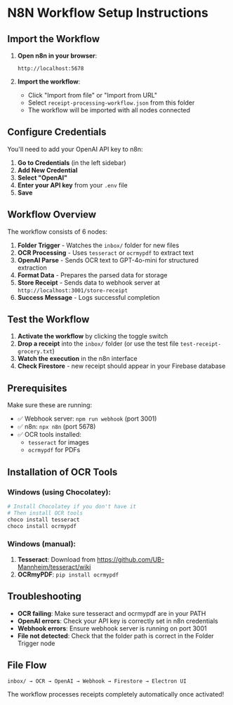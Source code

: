 # N8N Workflow Setup Instructions

## Import the Workflow

1. **Open n8n in your browser**:
   ```
   http://localhost:5678
   ```

2. **Import the workflow**:
   - Click "Import from file" or "Import from URL"
   - Select `receipt-processing-workflow.json` from this folder
   - The workflow will be imported with all nodes connected

## Configure Credentials

You'll need to add your OpenAI API key to n8n:

1. **Go to Credentials** (in the left sidebar)
2. **Add New Credential** 
3. **Select "OpenAI"**
4. **Enter your API key** from your `.env` file
5. **Save**

## Workflow Overview

The workflow consists of 6 nodes:

1. **Folder Trigger** - Watches the `inbox/` folder for new files
2. **OCR Processing** - Uses `tesseract` or `ocrmypdf` to extract text
3. **OpenAI Parse** - Sends OCR text to GPT-4o-mini for structured extraction
4. **Format Data** - Prepares the parsed data for storage
5. **Store Receipt** - Sends data to webhook server at `http://localhost:3001/store-receipt`
6. **Success Message** - Logs successful completion

## Test the Workflow

1. **Activate the workflow** by clicking the toggle switch
2. **Drop a receipt** into the `inbox/` folder (or use the test file `test-receipt-grocery.txt`)
3. **Watch the execution** in the n8n interface
4. **Check Firestore** - new receipt should appear in your Firebase database

## Prerequisites

Make sure these are running:
- ✅ Webhook server: `npm run webhook` (port 3001)
- ✅ n8n: `npx n8n` (port 5678)
- ✅ OCR tools installed:
  - `tesseract` for images
  - `ocrmypdf` for PDFs

## Installation of OCR Tools

### Windows (using Chocolatey):
```bash
# Install Chocolatey if you don't have it
# Then install OCR tools
choco install tesseract
choco install ocrmypdf
```

### Windows (manual):
1. **Tesseract**: Download from https://github.com/UB-Mannheim/tesseract/wiki
2. **OCRmyPDF**: `pip install ocrmypdf`

## Troubleshooting

- **OCR failing**: Make sure tesseract and ocrmypdf are in your PATH
- **OpenAI errors**: Check your API key is correctly set in n8n credentials
- **Webhook errors**: Ensure webhook server is running on port 3001
- **File not detected**: Check that the folder path is correct in the Folder Trigger node

## File Flow

```
inbox/ → OCR → OpenAI → Webhook → Firestore → Electron UI
```

The workflow processes receipts completely automatically once activated! 